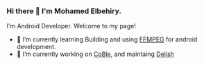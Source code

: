 ### Hi there 👋  I'm Mohamed Elbehiry.
I'm Android Developer. Welcome to my page!

- 🌱 I’m currently learning Building and using [FFMPEG](https://ffmpeg.org/) for android development.
- 🔭 I’m currently working on [CoBle](https://github.com/Elbehiry/CoBle), and maintaing [Delish](https://github.com/Elbehiry/Delish)

<!--
**Elbehiry/elbehiry** is a ✨ _special_ ✨ repository because its `README.md` (this file) appears on your GitHub profile.

Here are some ideas to get you started:

- 🔭 I’m currently working on ...
- 🌱 I’m currently learning ...
- 👯 I’m looking to collaborate on ...
- 🤔 I’m looking for help with ...
- 💬 Ask me about ...
- 📫 How to reach me: ...
- 😄 Pronouns: ...
- ⚡ Fun fact: ...
-->
